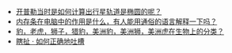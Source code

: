 + [开普勒当时是如何计算出行星轨道是椭圆的呢？](https://daily.zhihu.com/story/9779237)
+ [内存条在电脑中的作用是什么，有人能用通俗的语言解释一下吗？](https://daily.zhihu.com/story/9779225)
+ [豹，老虎，狮子，猎豹，美洲豹，美洲狮，美洲虎在生物上的分类？](https://daily.zhihu.com/story/9779227)
+ [瞎扯 · 如何正确地吐槽](https://daily.zhihu.com/story/9779217)
